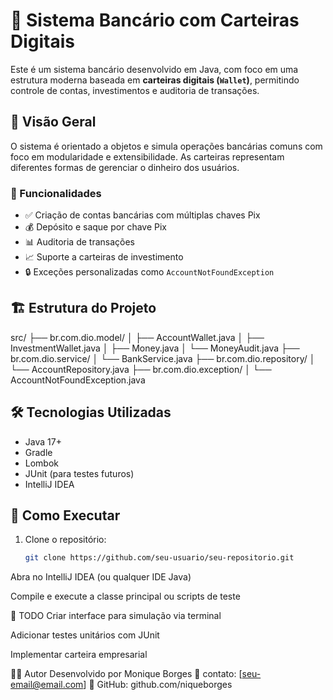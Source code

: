 # 💸 Sistema Bancário com Carteiras Digitais

Este é um sistema bancário desenvolvido em Java, com foco em uma estrutura moderna baseada em **carteiras digitais (`Wallet`)**, permitindo controle de contas, investimentos e auditoria de transações.

## 🧠 Visão Geral

O sistema é orientado a objetos e simula operações bancárias comuns com foco em modularidade e extensibilidade. As carteiras representam diferentes formas de gerenciar o dinheiro dos usuários.

### 🔧 Funcionalidades

- ✅ Criação de contas bancárias com múltiplas chaves Pix
- 💰 Depósito e saque por chave Pix
- 📊 Auditoria de transações
- 📈 Suporte a carteiras de investimento
- 🔒 Exceções personalizadas como `AccountNotFoundException`

## 🏗️ Estrutura do Projeto

src/
├── br.com.dio.model/
│ ├── AccountWallet.java
│ ├── InvestmentWallet.java
│ ├── Money.java
│ └── MoneyAudit.java
├── br.com.dio.service/
│ └── BankService.java
├── br.com.dio.repository/
│ └── AccountRepository.java
├── br.com.dio.exception/
│ └── AccountNotFoundException.java


## 🛠️ Tecnologias Utilizadas

- Java 17+
- Gradle
- Lombok
- JUnit (para testes futuros)
- IntelliJ IDEA

## 🚀 Como Executar

1. Clone o repositório:
   ```bash
   git clone https://github.com/seu-usuario/seu-repositorio.git
Abra no IntelliJ IDEA (ou qualquer IDE Java)

Compile e execute a classe principal ou scripts de teste

📌 TODO
 Criar interface para simulação via terminal

 Adicionar testes unitários com JUnit

 Implementar carteira empresarial

🧑‍💻 Autor
Desenvolvido por Monique Borges
📧 contato: [seu-email@email.com]
🔗 GitHub: github.com/niqueborges
